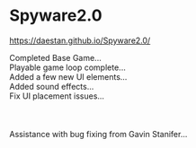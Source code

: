 # Spyware2.0

https://daestan.github.io/Spyware2.0/

Completed Base Game... <br />
Playable game loop complete... <br />
Added a  few new UI elements...<br />
Added sound effects...<br />
Fix UI placement issues...<br />
<br />
<br />
<br />
Assistance with bug fixing from Gavin Stanifer...<br />
